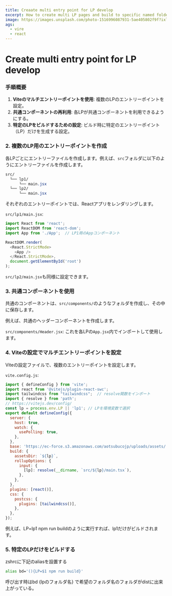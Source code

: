 ```yaml
---
title: Creaate multi entry point for LP develop
excerpt: How to create multi LP pages and build to specific named folder
image: https://images.unsplash.com/photo-1516996087931-5ae405802f9f?ixlib=rb-4.0.3&ixid=M3wxMjA3fDB8MHxwaG90by1wYWdlfHx8fGVufDB8fHx8fA%3D%3D&auto=format&fit=crop&w=2070&q=80
ags:
  - vire
  - react
---
```

# Create multi entry point for LP develop

### 手順概要

1.  **Viteのマルチエントリーポイントを使用**: 複数のLPのエントリーポイントを設定。
2.  **共通コンポーネントの再利用**: 各LPが共通コンポーネントを利用できるようにする。
3.  **特定のLPをビルドするための設定**: ビルド時に特定のエントリーポイント（LP）だけを生成する設定。


### 2\. 複数のLP用のエントリーポイントを作成

各LPごとにエントリーファイルを作成します。例えば、`src`フォルダに以下のようにエントリーファイルを作成します。

```css
src/
  └── lp1/
      └── main.jsx
  └── lp2/
      └── main.jsx
```

それぞれのエントリーポイントでは、Reactアプリをレンダリングします。

`src/lp1/main.jsx`:

```js
import React from 'react';
import ReactDOM from 'react-dom';
import App from './App';  // LP1用のAppコンポーネント

ReactDOM.render(
  <React.StrictMode>
    <App />
  </React.StrictMode>,
  document.getElementById('root')
);
```

`src/lp2/main.jsx`も同様に設定できます。

### 3\. 共通コンポーネントを使用

共通のコンポーネントは、`src/components/`のようなフォルダを作成し、その中に保存します。

例えば、共通のヘッダーコンポーネントを作成します。

`src/components/Header.jsx`:
これを各LPの`App.jsx`内でインポートして使用します。

### 4\. Viteの設定でマルチエントリーポイントを設定

Viteの設定ファイルで、複数のエントリーポイントを設定します。

`vite.config.js`:

```js
import { defineConfig } from 'vite';
import react from '@vitejs/plugin-react-swc';
import tailwindcss from "tailwindcss";  // resolve関数をインポート
import { resolve } from 'path';
// https://vitejs.dev/config/
const lp = process.env.LP || 'lp1'; // LPを環境変数で選択
export default defineConfig({
  server: {
    host: true,
    watch: {
      usePolling: true,
    },
  },
  base: 'https://ec-force.s3.amazonaws.com/aotsubucojp/uploads/assets/',
  build: {
    assetsDir: `${lp}`,
    rollupOptions: {
      input: {
        [lp]: resolve(__dirname, `src/${lp}/main.tsx`),
      },
    },
  },
  plugins: [react()],
  css: {
    postcss: {
      plugins: [tailwindcss()],
    },
  },
});
```

例えば、LP=lp1 npm run buildのように実行すれば、lp1だけがビルドされます。

### 5\. 特定のLPだけをビルドする
zshrcに下記のaliasを設置する
```zsh
alias bd='(){LP=$1 npm run build}'
```
呼び出す時はbd {lpのフォルダ名} で希望のフォルダ名のフォルダがdistに出来上がっている。
